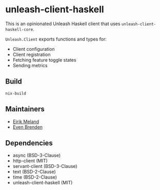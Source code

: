 # unleash-client-haskell

This is an opinionated Unleash Haskell client that uses `unleash-client-haskell-core`.

`Unleash.Client` exports functions and types for:

- Client configuration
- Client registration
- Fetching feature toggle states
- Sending metrics

## Build

```
nix-build
```

## Maintainers

- [Eirik Meland](mailto:eirik.meland@gmail.com)
- [Even Brenden](mailto:evenbrenden@gmail.com)

## Dependencies

- async (BSD-3-Clause)
- http-client (MIT)
- servant-client (BSD-3-Clause)
- text (BSD-2-Clause)
- time (BSD-2-Clause)
- unleash-client-haskell (MIT)
